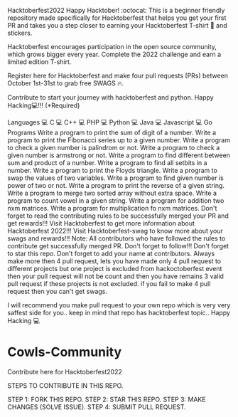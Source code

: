 Hacktoberfest2022
Happy Hacktober! :octocat: This is a beginner friendly repository made specifically for Hacktoberfest that helps you get your first PR and takes you a step closer to earning your Hacktoberfest T-shirt 👕 and stickers.

Hacktoberfest encourages participation in the open source community, which grows bigger every year. Complete the 2022 challenge and earn a limited edition T-shirt.

Register here for Hacktoberfest and make four pull requests (PRs) between October 1st-31st to grab free SWAGS 🔥.

Contribute to start your journey with hacktoberfest and python. Happy Hacking💻!!! (*Required)

Languages
💻 C
💻 C++
💻 PHP
💻 Python
💻 Java
💻 Javascript
💻 Go
Programs
Write a program to print the sum of digit of a number.
Write a program to print the Fibonacci series up to a given number.
Write a program to check a given number is palindrom or not.
Write a program to check a given number is armstrong or not.
Write a program to find different between sum and product of a number.
Write a program to find all setbits in a number.
Write a program to print the Floyds triangle.
Write a program to swap the values of two variables.
Write a program to find given number is power of two or not.
Write a program to print the reverse of a given string.
Write a program to merge two sorted array without extra space.
Write a program to count vowel in a given string.
Write a program for addition two nxm matrices.
Write a program for multiplication fo nxm matrices.
Don't forget to read the contributing rules to be successfully merged your PR and get rewards!!!
Visit Hacktoberfest to get more information about Hacktoberfest 2022!!!
Visit Hacktoberfest-swag to know more about your swags and rewards!!!
Note:
All contributors who have followed the rules to contribute get successfully merged PR. Don't forget to follow!!!
Don't forget to star this repo.
Don't forget to add your name at contributors.
Always make more then 4 pull request, lets you have made only 4 pull request to different projects
but one project is excluded from hackoctoberfest event then your pull request will not be count and 
then you have remains 3 valid pull request if these projects is not excluded.
if you fail to make 4 pull request then you can't get swags.

I will recommend you make pull request to your own repo which is very very saffest side for you..
keep in mind that repo has hacktoberfest topic..
Happy Hacking 💻

# Cowls-Community
Contribute here for Hacktoberfest2022

STEPS TO CONTRIBUTE IN THIS REPO.

STEP 1: FORK THIS REPO.
STEP 2: STAR THIS REPO.
STEP 3: MAKE CHANGES (SOLVE ISSUE).
STEP 4: SUBMIT PULL REQUEST.
